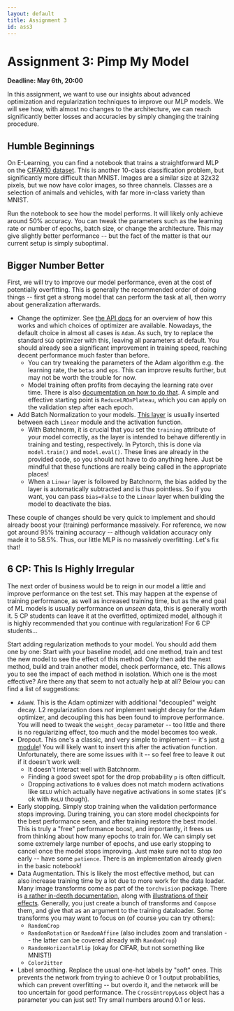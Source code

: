 ```yaml
---
layout: default
title: Assignment 3
id: ass3
---
```



# Assignment 3: Pimp My Model
**Deadline: May 6th, 20:00**

In this assignment, we want to use our insights about advanced optimization and regularization techniques to improve our
MLP models.
We will see how, with almost no changes to the architecture, we can reach significantly better losses and accuracies by
simply changing the training procedure.


## Humble Beginnings

On E-Learning, you can find a notebook that trains a straightforward MLP on the 
[CIFAR10 dataset](https://www.cs.toronto.edu/~kriz/cifar.html).
This is another 10-class classification problem, but significantly more difficult than MNIST.
Images are a similar size at 32x32 pixels, but we now have color images, so three channels.
Classes are a selection of animals and vehicles, with far more in-class variety than MNIST.

Run the notebook to see how the model performs.
It will likely only achieve around 50% accuracy.
You can tweak the parameters such as the learning rate or number of epochs, batch size, or change the architecture.
This may give slightly better performance -- but the fact of the matter is that our current setup is simply suboptimal.


## Bigger Number Better

First, we will try to improve our model performance, even at the cost of potentially overfitting.
This is generally the recommended order of doing things -- first get a strong model that can perform the task at all,
then worry about generalization afterwards.

- Change the optimizer. 
See [the API docs](https://pytorch.org/docs/stable/optim.html) for an overview of how this works and which choices of
optimizer are available. Nowadays, the default choice in almost all cases is `Adam`.
As such, try to replace the standard `SGD` optimizer with this, leaving all parameters at default.
You should already see a significant improvement in training speed, reaching decent performance much faster than before.
  - You can try tweaking the parameters of the Adam algorithm e.g. the learning rate, the `betas` and `eps`. This can
  improve results further, but may not be worth the trouble for now.
  - Model training often profits from decaying the learning rate over time. 
  There is also
  [documentation on how to do that](https://pytorch.org/docs/stable/optim.html#how-to-adjust-learning-rate).
  A simple and effective starting point is `ReduceLROnPlateau`, which you can apply on the validation step after each
  epoch.
- Add Batch Normalization to your models. 
[This layer](https://pytorch.org/docs/stable/generated/torch.nn.BatchNorm1d.html) is usually inserted between each
`Linear` module and the activation function.
  - With Batchnorm, it is crucial that you set the `training` attribute of your model correctly, as the layer is 
  intended to behave differently in training and testing, respectively.
  In Pytorch, this is done via `model.train()` and `model.eval()`.
  These lines are already in the provided code, so you should not have to do anything here.
  Just be mindful that these functions are really being called in the appropriate places!
  - When a `Linear` layer is followed by Batchnorm, the bias added by the layer is automatically subtracted and is thus
  pointless.
  So if you want, you can pass `bias=False` to the `Linear` layer when building the model to deactivate the bias.

These couple of changes should be very quick to implement and should already boost your (training) performance 
massively.
For reference, we now got around 95% training accuracy -- although validation accuracy only made it to 58.5%.
Thus, our little MLP is no massively overfitting.
Let's fix that!


## 6 CP: This Is Highly Irregular

The next order of business would be to reign in our model a little and improve performance on the test set.
This may happen at the expense of training performance, as well as increased training time, but as the end goal of ML
models is usually performance on _unseen_ data, this is generally worth it.
5 CP students can leave it at the overfitted, optimized model, although it is highly recommended that you continue with
regularization! 
For 6 CP students...

Start adding regularization methods to your model.
You should add them one by one: 
Start with your baseline model, add one method, train and test the new model to see the effect of this method.
Only then add the next method, build and train another model, check performance, etc.
This allows you to see the impact of each method in isolation.
Which one is the most effective?
Are there any that seem to not actually help at all?
Below you can find a list of suggestions:

- `AdamW`. 
This is the Adam optimizer with additional "decoupled" weight decay. 
L2 regularization does _not_ implement weight decay for the Adam optimizer, and decoupling this has been found to
improve performance. 
You will need to tweak the `weight_decay` parameter -- too little and there is no regularizing effect, too much and the 
model becomes too weak.
- Dropout. 
This one's a classic, and very simple to implement -- it's just 
[a module](https://pytorch.org/docs/stable/generated/torch.nn.Dropout.html)!
You will likely want to insert this after the activation function.
Unfortunately, there are some issues with it -- so feel free to leave it out if it doesn't work well:
  - It doesn't interact well with Batchnorm.
  - Finding a good sweet spot for the drop probability `p` is often difficult.
  - Dropping activations to `0` values does not match modern activations like `GELU` which actually have negative
  activations in some states (it's ok with `ReLU` though).
- Early stopping.
Simply stop training when the validation performance stops improving.
During training, you can store model checkpoints for the best performance seen, and after training restore the best
model.
This is truly a "free" performance boost, and importantly, it frees us from thinking about how many epochs to train for.
We can simply set some extremely large number of epochs, and use early stopping to cancel once the model stops improving.
Just make sure not to stop _too_ early -- have some `patience`.
There is an implementation already given in the basic notebook!
- Data Augmentation. 
This is likely the most effective method, but can also increase training time by a lot due to more work for the data 
loader.
Many image transforms come as part of the `torchvision` package.
There is [a rather in-depth documentation](https://pytorch.org/vision/stable/transforms.html), along with
[illustrations of their effects](https://pytorch.org/vision/stable/auto_examples/transforms/plot_transforms_illustrations.html).
Generally, you just create a bunch of transforms and `Compose` them, and give that as an argument to the training dataloader.
Some transforms you may want to focus on (of course you can try others):
  - `RandomCrop`
  - `RandomRotation` or `RandomAffine` (also includes zoom and translation -- the latter can be covered already with
  `RandomCrop`)
  - `RandomHorizontalFlip` (okay for CIFAR, but not something like MNIST!)
  - `ColorJitter`
- Label smoothing. 
Replace the usual one-hot labels by "soft" ones. 
This prevents the network from trying to achieve 0 or 1 output probabilities, which can prevent overfitting -- but 
overdo it, and the network will be too uncertain for good performance. The `CrossEntropyLoss` object has a parameter
you can just set! Try small numbers around 0.1 or less.
